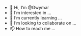 - 👋 Hi, I’m @Gwymar
- 👀 I’m interested in ...
- 🌱 I’m currently learning ...
- 💞️ I’m looking to collaborate on ...
- 📫 How to reach me ...

<!---
Gwymar/Gwymar is a ✨ special ✨ repository because its `README.md` (this file) appears on your GitHub profile.
You can click the Preview link to take a look at your changes.
--->
